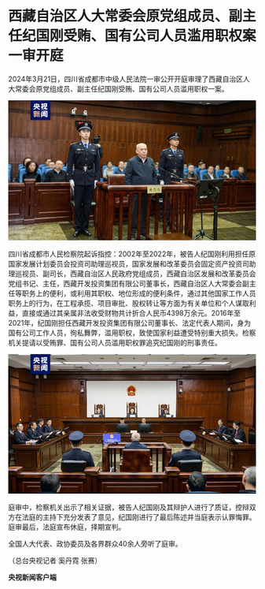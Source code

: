 # 西藏自治区人大常委会原党组成员、副主任纪国刚受贿、国有公司人员滥用职权案一审开庭

2024年3月21日，四川省成都市中级人民法院一审公开开庭审理了西藏自治区人大常委会原党组成员、副主任纪国刚受贿、国有公司人员滥用职权一案。

![a644feb218695e1139bac0d2b2efd5a1.jpg](https://raw.githubusercontent.com/qqhsx/qqnews_image/main/2024/03/21/西藏自治区人大常委会原党组成员、副主任纪国刚受贿、国有公司人员滥用职权案一审开庭/a644feb218695e1139bac0d2b2efd5a1.jpg)

四川省成都市人民检察院起诉指控：2002年至2022年，被告人纪国刚利用担任原国家发展计划委员会投资司助理巡视员，国家发展和改革委员会固定资产投资司助理巡视员、副司长，西藏自治区人民政府党组成员，西藏自治区发展和改革委员会党组书记、主任，西藏开发投资集团有限公司董事长，西藏自治区人大常委会副主任等职务上的便利，或利用其职权、地位形成的便利条件，通过其他国家工作人员职务上的行为，在工程承揽、项目审批、股权转让等方面为有关单位和个人谋取利益，直接或通过其亲属非法收受财物共计折合人民币4398万余元。2016年至2021年，纪国刚担任西藏开发投资集团有限公司董事长、法定代表人期间，身为国有公司工作人员，徇私舞弊，滥用职权，致使国家利益遭受特别重大损失。检察机关提请以受贿罪、国有公司人员滥用职权罪追究纪国刚的刑事责任。

![36c122574e4eab03ccca32f8b2f4c1d7.jpg](https://raw.githubusercontent.com/qqhsx/qqnews_image/main/2024/03/21/西藏自治区人大常委会原党组成员、副主任纪国刚受贿、国有公司人员滥用职权案一审开庭/36c122574e4eab03ccca32f8b2f4c1d7.jpg)

庭审中，检察机关出示了相关证据，被告人纪国刚及其辩护人进行了质证，控辩双方在法庭的主持下充分发表了意见，纪国刚进行了最后陈述并当庭表示认罪悔罪。庭审最后，法庭宣布休庭，择期宣判。

全国人大代表、政协委员及各界群众40余人旁听了庭审。

（总台央视记者 奚丹霓 张赛）

**央视新闻客户端**

